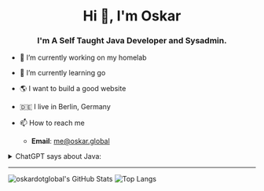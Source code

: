 <h1 align="center">Hi 👋, I'm Oskar</h1>
<h3 align="center">I'm A Self Taught Java Developer and Sysadmin.</h3>

- 🔭 I’m currently working on my homelab
- 🌱 I’m currently learning go
- 🌎 I want to build a good website
- 🇩🇪 I live in Berlin, Germany

- 📫 How to reach me
  * **Email**: [me@oskar.global](mailto:me@oskar.global)

<details>
 <summary>ChatGPT says about Java:</summary>
  Java, oh Java, <br>
  how I love to hate thee. <br>
  With thy clunky syntax <br>
  and thy endless API. <br>

  Thou art a tedious chore, <br>
  a never-ending nightmare. <br>
  But still, I must endure <br>
  and suffer thy presence, without fail. <br>

  Thy verbosity doth drive me mad, <br>
  thy object-oriented design a curse. <br>
  But still, I must be glad <br>
  that thou art my language of choice, I suppose. <br>

  Java, oh Java, <br>
  though I may loathe thy name, <br>
  I'll still suffer thy drama, <br>
  for without thee, my code would be lame. <br>

  So I'll continue to bear thy weight, <br>
  and pretend that I love thee, <br>
  though deep down, it's hard to relate <br>
  to this language that doth perplex me. <br>

  \- **ChatGPT**
</details>

---
![oskardotglobal's GitHub Stats](https://github-readme-stats.vercel.app/api?username=oskardotglobal&show_icons=true&count_private=true)
![Top Langs](https://github-readme-stats.vercel.app/api/top-langs/?username=oskardotglobal)
